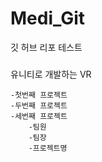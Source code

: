 # Medi_Git
깃 허브 리포 테스트

###

유니티로 개발하는 VR

    -첫번째 프로젝트
    -두번째 프로젝트
    -세번째 프로젝트
        -팀원
        -팀장
        -프로젝트명